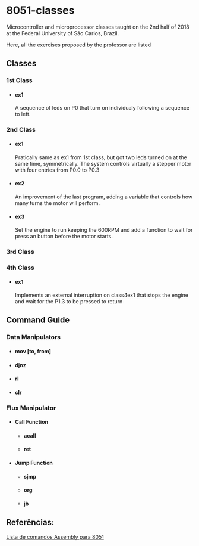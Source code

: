 # 8051-classes

Microcontroller and microprocessor classes taught on the 2nd half of 2018 at the Federal University of São Carlos, Brazil.

Here, all the exercises proposed by the professor are listed

## Classes

### 1st Class

* #### ex1

    A sequence of leds on P0 that turn on individualy following a sequence to left.

### 2nd Class

* #### ex1

    Pratically same as ex1 from 1st class, but got two leds turned on at the same time, symmetrically. The system controls virtually a stepper motor with four entries from P0.0 to P0.3

* #### ex2

    An improvement of the last program, adding a variable that controls how many turns the motor will perform.

* #### ex3

    Set the engine to run keeping the 600RPM and add a function to wait for press an button before the motor starts.

### 3rd Class

### 4th Class

* #### ex1

    Implements an external interruption on class4ex1 that stops the engine and wait for the P1.3 to be pressed to return

## Command Guide

### Data Manipulators

* #### mov [to, from]

* #### djnz

* #### rl

* #### clr

### Flux Manipulator

* #### Call Function

    * #### acall

    * #### ret

* #### Jump Function

    * #### sjmp

    * #### org

    * #### jb

## Referências:

[Lista de comandos Assembly para 8051](http://www.keil.com/support/man/docs/is51/is51_instructions.htm)